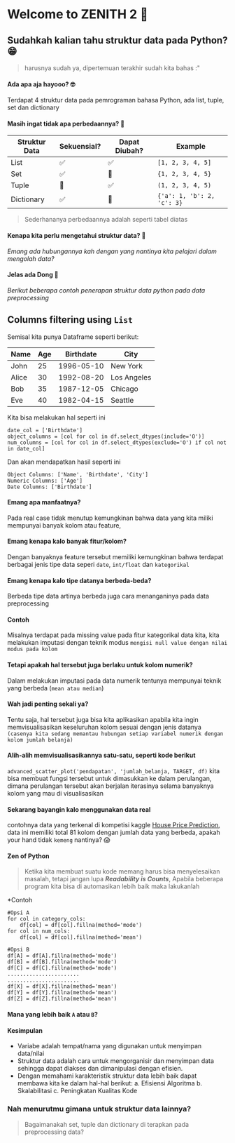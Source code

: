 # Welcome to ZENITH 2 🧘

## Sudahkah kalian tahu struktur data pada Python? 😁
> harusnya sudah ya, dipertemuan terakhir sudah kita bahas :"

#### Ada apa aja hayooo? 🤓 
Terdapat 4 struktur data pada pemrograman bahasa Python, ada list, tuple, set dan dictionary

#### Masih ingat tidak apa perbedaannya? 🤔
| Struktur Data | Sekuensial? | Dapat Diubah? | Example |
|---------------|--------------|------------|---------|
 List          | ✅           | ✅         | `[1, 2, 3, 4, 5]` |        
| Set           | ✅           | 🚫      | `{1, 2, 3, 4, 5}` |        
| Tuple         | 🚫        | ✅         | `(1, 2, 3, 4, 5)` |        
| Dictionary    | ✅           | 🚫      | `{'a': 1, 'b': 2, 'c': 3}` |
> Sederhananya perbedaannya adalah seperti tabel diatas
#### Kenapa kita perlu mengetahui struktur data? 🤔 
*Emang ada hubungannya kah dengan yang nantinya kita pelajari dalam mengolah data?*
#### Jelas ada Dong 🤗
*Berikut beberapa contoh penerapan struktur data python pada data preprocessing*
## Columns filtering using `List`
Semisal kita punya Dataframe seperti berikut:

|   Name |   Age | Birthdate   | City        |
|--------|-------|-------------|-------------|
|   John |    25 | 1996-05-10  | New York    |
|  Alice |    30 | 1992-08-20  | Los Angeles |
|    Bob |    35 | 1987-12-05  | Chicago     |
|    Eve |    40 | 1982-04-15  | Seattle     |

Kita bisa melakukan hal seperti ini
```
date_col = ['Birthdate']
object_columns = [col for col in df.select_dtypes(include='O')]
num_columns = [col for col in df.select_dtypes(exclude='O') if col not in date_col]
```
Dan akan mendapatkan hasil seperti ini
```
Object Columns: ['Name', 'Birthdate', 'City']
Numeric Columns: ['Age']
Date Columns: ['Birthdate']
```
#### Emang apa manfaatnya?
Pada real case tidak menutup kemungkinan bahwa data yang kita miliki mempunyai banyak kolom atau feature, 
#### Emang kenapa kalo banyak fitur/kolom?
Dengan banyaknya feature tersebut memiliki kemungkinan bahwa terdapat berbagai jenis tipe data seperi `date`, `int/float` dan `kategorikal`
#### Emang kenapa kalo tipe datanya berbeda-beda?
Berbeda tipe data artinya berbeda juga cara menanganinya pada data preprocessing
#### Contoh
Misalnya terdapat pada missing value pada fitur kategorikal data kita, kita melakukan imputasi dengan teknik modus `mengisi null value dengan nilai modus pada kolom`
#### Tetapi apakah hal tersebut juga berlaku untuk kolom numerik? 
Dalam melakukan imputasi pada data numerik tentunya mempunyai teknik yang berbeda (`mean atau median`)
#### Wah jadi penting sekali ya?
Tentu saja, hal tersebut juga bisa kita aplikasikan apabila kita ingin memvisualisasikan keseluruhan kolom sesuai dengan jenis datanya `(casenya kita sedang memantau hubungan setiap variabel numerik dengan kolom jumlah belanja)`
#### Alih-alih memvisualisasikannya satu-satu, seperti kode berikut 
`advanced_scatter_plot('pendapatan', 'jumlah_belanja, TARGET, df)`
kita bisa membuat fungsi tersebut untuk dimasukkan ke dalam perulangan, dimana perulangan tersebut akan berjalan iterasinya selama banyaknya kolom yang mau di visualisasikan
#### Sekarang bayangin kalo menggunakan data real
contohnya data yang terkenal di kompetisi kaggle
[House Price Prediction](https://www.kaggle.com/competitions/house-prices-advanced-regression-techniques/data?select=train.csv), data ini memiliki total 81 kolom dengan jumlah data yang berbeda, apakah your hand tidak `kemeng` nantinya? 😱
#### Zen of Python
> Ketika kita membuat suatu kode memang harus bisa menyelesaikan masalah, tetapi jangan lupa ***Readability is Counts***, Apabila beberapa program kita bisa di automasikan lebih baik maka lakukanlah

*Contoh
```
#Opsi A
for col in category_cols:
    df[col] = df[col].fillna(method='mode')
for col in num_cols:
    df[col] = df[col].fillna(method='mean')
```
```
#Opsi B
df[A] = df[A].fillna(method='mode')
df[B] = df[B].fillna(method='mode')
df[C] = df[C].fillna(method='mode')
.......................
.......................
df[X] = df[X].fillna(method='mean')
df[Y] = df[Y].fillna(method='mean')
df[Z] = df[Z].fillna(method='mean')
```
#### Mana yang lebih baik `A` atau `B`? 

#### Kesimpulan
- Variabe adalah tempat/nama yang digunakan untuk menyimpan data/nilai
- Struktur data adalah cara untuk mengorganisir dan menyimpan data sehingga dapat diakses dan dimanipulasi dengan efisien.
- Dengan memahami karakteristik struktur data lebih baik dapat membawa kita ke dalam hal-hal berikut:
a. Efisiensi Algoritma
b. Skalabilitasi
c. Peningkatan Kualitas Kode


### Nah menurutmu gimana untuk struktur data lainnya? 
> Bagaimanakah set, tuple dan dictionary di terapkan pada preprocessing data?